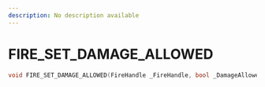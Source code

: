 ```yaml
---
description: No description available 
---
```


# FIRE_SET_DAMAGE_ALLOWED

```cpp
void FIRE_SET_DAMAGE_ALLOWED(FireHandle _FireHandle, bool _DamageAllowed);
```